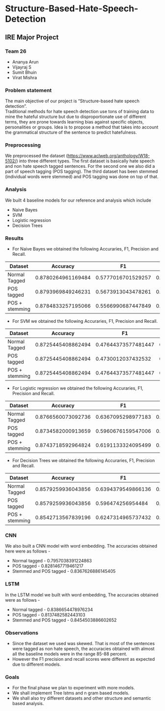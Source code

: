 # Structure-Based-Hate-Speech-Detection
## IRE Major Project

### Team 26
- Ananya Arun
- Vijayraj S
- Sumit Bhuin
- Virat Mishra

### Problem statement 

The main objective of our project is “Structure-based hate speech detection”.  
Traditional methods for hate speech detection use tons of training data to mine the hateful structure but due to disproportionate use of different terms, they are prone towards learning bias against specific objects, personalities or groups. 
Idea is to propose a method that takes into account the grammatical structure of the sentence to predict hatefulness.


### Preprocessing

We preprocessed the dataset (https://www.aclweb.org/anthology/W18-5102/) into three different types.
The first dataset is basically hate speech and non hate speech tagged sentences.
For the second one we also did a part of speech tagging (POS tagging).
The third dataset has been stemmed (individual words were stemmed) and POS tagging was done on top of that.

### Analysis

We built 4 baseline models for our reference and analysis which include 
- Naive Bayes
- SVM
- Logistic regression
- Decision Trees

### Results

- For Naive Bayes we obtained the following Accuraries, F1, Precision and Recall.

| Dataset  | Accuracy  | F1  | Presicion  |  Recall |
|---|---|---|---|---|
| Normal Tagged  |  0.8780264961169484 | 0.5777016701529257  | 0.7493289048637335  | 0.5613263501868887  |
| POS tagged  | 0.8793969849246231  | 0.5673913043478261  | 0.7787907686439062  | 0.554525989092564  |
| POS + stemming  | 0.8784833257195066  | 0.5566990687447849  | 0.7784954160254882  | 0.5479326603848191  |

- For SVM we obtained the following Accuraries, F1, Precision and Recall.

| Dataset  | Accuracy  | F1  | Presicion  |  Recall |
|---|---|---|---|---|
| Normal Tagged  | 0.8725445408862494  | 0.47644373577481447  | 0.8113844393592677  | 0.5050760237844775  |
| POS tagged  | 0.8725445408862494 | 0.4730012037432532  | 0.9362139917695473  | 0.50355871886121  |
| POS + stemming  | 0.8725445408862494  | 0.47644373577481447  | 0.8113844393592677  | 0.5050760237844775 |



- For Logistic regression we obtained the following Accuraries, F1, Precision and Recall.

| Dataset  | Accuracy  | F1  | Presicion  |  Recall |
|---|---|---|---|---|
| Normal Tagged  | 0.8766560073092736  | 0.6367095298977183  | 0.7201042372243547  | 0.6090939442094347  |
| POS tagged  |0.8734582000913659  | 0.5960676159547006  | 0.7052683694713857  | 0.5753961592694554  |
| POS + stemming  | 0.8743718592964824  | 0.6191133324095499  | 0.7098678410432989  | 0.59412792736334  |


- For Decision Trees we obtained the following Accuraries, F1, Precision and Recall.

| Dataset  | Accuracy  | F1  | Presicion  |  Recall |
|---|---|---|---|---|
| Normal Tagged  | 0.8579259936043856  | 0.6394379549866136  | 0.6643687953770929  | 0.6241438931041429  |
| POS tagged  | 0.8579259936043856 | 0.596474256954484  | 0.6440535339515485  | 0.5801420503293866  |
| POS + stemming  | 0.8542713567839196  | 0.6247314965737432  | 0.6508532414471057  | 0.6099090176593029 |


### CNN

We also built a CNN model with word embedding.
The accuracies obtained here were as follows -

- Normal tagged - 0.7957038391224863
- POS tagged - 0.8281467719461217
- Stemmed and POS tagged - 0.8367626886145405


### LSTM

In the LSTM model we built with word embedding,
The accuracies obtained were as follows -

- Normal tagged - 0.8386654478976234
- POS tagged - 0.8137482582443103
- Stemmed and POS tagged - 0.8454503886602652

### Observations

- Since the dataset we used was skewed. That is most of the sentences were tagged as non hate speech, the accuracies obtained with almost all the baseline models were in the range 85-88 percent.
- However the F1 precision and recall scores were different as expected due to different models.

### Goals 

- For the final phase we plan to experiment with more models.
- We shall implement Tree lstms and n gram based models.
- We shall also try different datasets and other structure and semantic based analysis.
